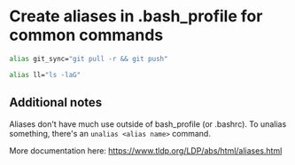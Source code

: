# Create aliases in .bash_profile for common commands

```bash
alias git_sync="git pull -r && git push"

alias ll="ls -laG"
```

## Additional notes
Aliases don't have much use outside of bash_profile (or .bashrc). To unalias something, there's an `unalias <alias name>` command.

More documentation here: https://www.tldp.org/LDP/abs/html/aliases.html
